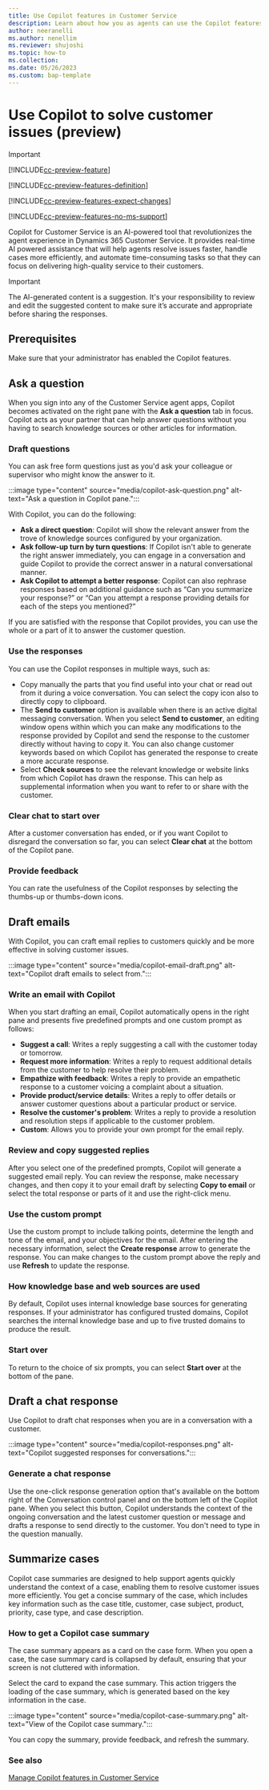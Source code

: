 ```yaml
---
title: Use Copilot features in Customer Service
description: Learn about how you as agents can use the Copilot features to enhance productivity when working on service requests.
author: neeranelli
ms.author: nenellim
ms.reviewer: shujoshi
ms.topic: how-to
ms.collection: 
ms.date: 05/26/2023
ms.custom: bap-template
---
```


# Use Copilot to solve customer issues (preview)

> [!IMPORTANT]
>
> [!INCLUDE[cc-preview-feature](../includes/cc-preview-feature.md)]
>
> [!INCLUDE[cc-preview-features-definition](../includes/cc-preview-features-definition.md)]
>
> [!INCLUDE[cc-preview-features-expect-changes](../includes/cc-preview-features-expect-changes.md)]
>
> [!INCLUDE[cc-preview-features-no-ms-support](../includes/cc-preview-features-no-ms-support.md)]

Copilot for Customer Service is an AI-powered tool that revolutionizes the agent experience in Dynamics 365 Customer Service. It provides real-time AI powered assistance that will help agents resolve issues faster, handle cases more efficiently, and automate time-consuming tasks so that they can focus on delivering high-quality service to their customers.

> [!IMPORTANT]
> The AI-generated content is a suggestion. It's your responsibility to review and edit the suggested content to make sure it’s accurate and appropriate before sharing the responses.

## Prerequisites

Make sure that your administrator has enabled the Copilot features.

## Ask a question

When you sign into any of the Customer Service agent apps, Copilot becomes activated on the right pane with the **Ask a question** tab in focus. Copilot acts as your partner that can help answer questions without you having to search knowledge sources or other articles for information.

### Draft questions

You can ask free form questions just as you'd ask your colleague or supervisor who might know the answer to it.

:::image type="content" source="media/copilot-ask-question.png" alt-text="Ask a question in Copilot pane.":::

With Copilot, you can do the following:

- **Ask a direct question**: Copilot will show the relevant answer from the trove of knowledge sources configured by your organization.
- **Ask follow-up turn by turn questions**: If Copilot isn't able to generate the right answer immediately, you can engage in a conversation and guide Copilot to provide the correct answer in a natural conversational manner.
- **Ask Copilot to attempt a better response**: Copilot can also rephrase responses based on additional guidance such as “Can you summarize your response?” or “Can you attempt a response providing details for each of the steps you mentioned?”

If you are satisfied with the response that Copilot provides, you can use the whole or a part of it to answer the customer question.

### Use the responses

You can use the Copilot responses in multiple ways, such as:

- Copy manually the parts that you find useful into your chat or read out from it during a voice conversation. You can select the copy icon also to directly copy to clipboard.  
- The **Send to customer** option is available when there is an active digital messaging conversation. When you select **Send to customer**, an editing window opens within which you can make any modifications to the response provided by Copilot and send the response to the customer directly without having to copy it. You can also change customer keywords based on which Copilot has generated the response to create a more accurate response.
- Select **Check sources** to see the relevant knowledge or website links from which Copilot has drawn the response. This can help as supplemental information when you want to refer to or share with the customer.

### Clear chat to start over

After a customer conversation has ended, or if you want Copilot to disregard the conversation so far, you can select **Clear chat** at the bottom of the Copilot pane.

### Provide feedback

You can rate the usefulness of the Copilot responses by selecting the thumbs-up or thumbs-down icons.

## Draft emails

With Copilot, you can craft email replies to customers quickly and be more effective in solving customer issues.

:::image type="content" source="media/copilot-email-draft.png" alt-text="Copilot draft emails to select from.":::

### Write an email with Copilot

When you start drafting an email, Copilot automatically opens in the right pane and presents five predefined prompts and one custom prompt as follows:

- **Suggest a call**: Writes a reply suggesting a call with the customer today or tomorrow.
- **Request more information**: Writes a reply to request additional details from the customer to help resolve their problem.
- **Empathize with feedback**: Writes a reply to provide an empathetic response to a customer voicing a complaint about a situation.
- **Provide product/service details**: Writes a reply to offer details or answer customer questions about a particular product or service.
- **Resolve the customer's problem**: Writes a reply to provide a resolution and resolution steps if applicable to the customer problem.
- **Custom**: Allows you to provide your own prompt for the email reply.

### Review and copy suggested replies

After you select one of the predefined prompts, Copilot will generate a suggested email reply. You can review the response, make necessary changes, and then copy it to your email draft by selecting **Copy to email**  or select the total response or parts of it and use the right-click menu.

### Use the custom prompt

Use the custom prompt to include talking points, determine the length and tone of the email, and your objectives for the email. After entering the necessary information, select the **Create response** arrow to generate the response. You can make changes to the custom prompt above the reply and use **Refresh** to update the response.

### How knowledge base and web sources are used

By default, Copilot uses internal knowledge base sources for generating responses. If your administrator has configured trusted domains, Copilot searches the internal knowledge base and up to five trusted domains to produce the result.

### Start over

To return to the choice of six prompts, you can select **Start over** at the bottom of the pane.

## Draft a chat response

Use Copilot to draft chat responses when you are in a conversation with a customer.

:::image type="content" source="media/copilot-responses.png" alt-text="Copilot suggested responses for conversations.":::

### Generate a chat response

Use the one-click response generation option that's available on the bottom right of the Conversation control panel and on the bottom left of the Copilot pane. When you select this button, Copilot understands the context of the ongoing conversation and the latest customer question or message and drafts a response to send directly to the customer. You don't need to type in the question manually.

## Summarize cases

Copilot case summaries are designed to help support agents quickly understand the context of a case, enabling them to resolve customer issues more efficiently. You get a concise summary of the case, which includes key information such as the case title, customer, case subject, product, priority, case type, and case description.

### How to get a Copilot case summary

The case summary appears as a card on the case form. When you open a case, the case summary card is collapsed by default, ensuring that your screen is not cluttered with information.

Select the card to expand the case summary. This action triggers the loading of the case summary, which is generated based on the key information in the case.

:::image type="content" source="media/copilot-case-summary.png" alt-text="View of the Copilot case summary.":::

You can copy the summary, provide feedback, and refresh the summary.

### See also

[Manage Copilot features in Customer Service](configure-copilot-features.md)  
